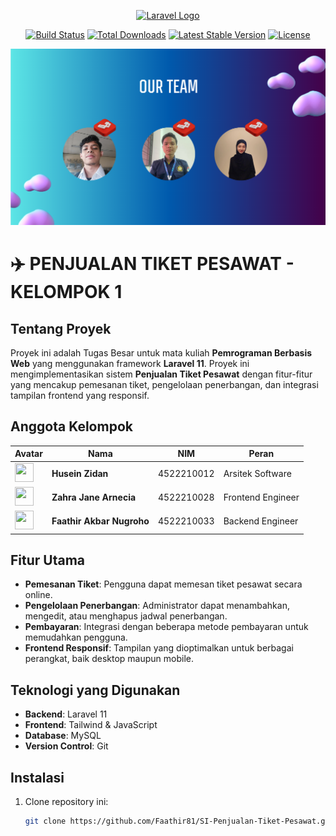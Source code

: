 <p align="center"><a href="https://laravel.com" target="_blank"><img src="https://raw.githubusercontent.com/laravel/art/master/logo-lockup/5%20SVG/2%20CMYK/1%20Full%20Color/laravel-logolockup-cmyk-red.svg" width="400" alt="Laravel Logo"></a></p>

<p align="center">
<a href="https://github.com/laravel/framework/actions"><img src="https://github.com/laravel/framework/workflows/tests/badge.svg" alt="Build Status"></a>
<a href="https://packagist.org/packages/laravel/framework"><img src="https://img.shields.io/packagist/dt/laravel/framework" alt="Total Downloads"></a>
<a href="https://packagist.org/packages/laravel/framework"><img src="https://img.shields.io/packagist/v/laravel/framework" alt="Latest Stable Version"></a>
<a href="https://packagist.org/packages/laravel/framework"><img src="https://img.shields.io/packagist/l/laravel/framework" alt="License"></a>
</p>

<div align="center">
    <img src="assets/Capture.PNG">
</div>


# ✈️ PENJUALAN TIKET PESAWAT - KELOMPOK 1

## Tentang Proyek
Proyek ini adalah Tugas Besar untuk mata kuliah **Pemrograman Berbasis Web** yang menggunakan framework **Laravel 11**. Proyek ini mengimplementasikan sistem **Penjualan Tiket Pesawat** dengan fitur-fitur yang mencakup pemesanan tiket, pengelolaan penerbangan, dan integrasi tampilan frontend yang responsif.

## Anggota Kelompok

| Avatar              | Nama                     | NIM          | Peran               |
|---------------------|--------------------------|--------------|---------------------|
|    <img src="https://cultofthepartyparrot.com/parrots/hd/laptop_parrot.gif" width="30" height="30"/>    | **Husein Zidan**         | 4522210012   | Arsitek Software    |
|    <img src="https://cultofthepartyparrot.com/parrots/hd/spinningparrot.gif" width="30" height="30"/>    | **Zahra Jane Arnecia**   | 4522210028   | Frontend Engineer   |
|    <img src="https://cultofthepartyparrot.com/parrots/hd/60fpsparrot.gif" width="30" height="30"/>    | **Faathir Akbar Nugroho**| 4522210033   | Backend Engineer    |

## Fitur Utama

- **Pemesanan Tiket**: Pengguna dapat memesan tiket pesawat secara online.
- **Pengelolaan Penerbangan**: Administrator dapat menambahkan, mengedit, atau menghapus jadwal penerbangan.
- **Pembayaran**: Integrasi dengan beberapa metode pembayaran untuk memudahkan pengguna.
- **Frontend Responsif**: Tampilan yang dioptimalkan untuk berbagai perangkat, baik desktop maupun mobile.

## Teknologi yang Digunakan

- **Backend**: Laravel 11
- **Frontend**: Tailwind & JavaScript
- **Database**: MySQL
- **Version Control**: Git

## Instalasi

1. Clone repository ini:
   ```bash
   git clone https://github.com/Faathir81/SI-Penjualan-Tiket-Pesawat.git
